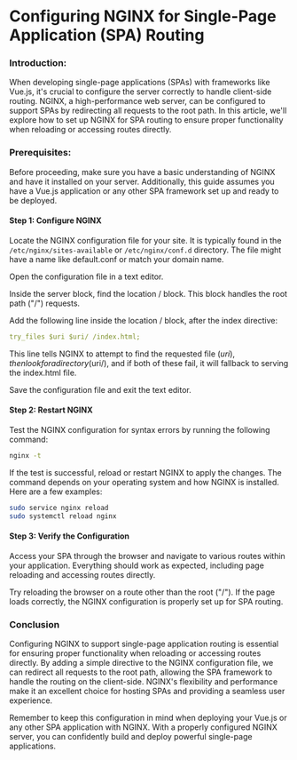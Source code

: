 # Configuring NGINX for Single-Page Application (SPA) Routing

### Introduction:
When developing single-page applications (SPAs) with frameworks like Vue.js, it's crucial to configure the server correctly to handle client-side routing. NGINX, a high-performance web server, can be configured to support SPAs by redirecting all requests to the root path. In this article, we'll explore how to set up NGINX for SPA routing to ensure proper functionality when reloading or accessing routes directly.

### Prerequisites:
Before proceeding, make sure you have a basic understanding of NGINX and have it installed on your server. Additionally, this guide assumes you have a Vue.js application or any other SPA framework set up and ready to be deployed.

#### Step 1: Configure NGINX

Locate the NGINX configuration file for your site. It is typically found in the `/etc/nginx/sites-available` or `/etc/nginx/conf.d` directory. The file might have a name like default.conf or match your domain name.

Open the configuration file in a text editor.

Inside the server block, find the location / block. This block handles the root path ("/") requests.

Add the following line inside the location / block, after the index directive:

```yml
try_files $uri $uri/ /index.html;
```
This line tells NGINX to attempt to find the requested file ($uri), then look for a directory ($uri/), and if both of these fail, it will fallback to serving the index.html file.

Save the configuration file and exit the text editor.

#### Step 2: Restart NGINX

Test the NGINX configuration for syntax errors by running the following command:

```sh
nginx -t
```
If the test is successful, reload or restart NGINX to apply the changes. The command depends on your operating system and how NGINX is installed. Here are a few examples:

```sh
sudo service nginx reload
sudo systemctl reload nginx
```
#### Step 3: Verify the Configuration

Access your SPA through the browser and navigate to various routes within your application. Everything should work as expected, including page reloading and accessing routes directly.

Try reloading the browser on a route other than the root ("/"). If the page loads correctly, the NGINX configuration is properly set up for SPA routing.

### Conclusion
Configuring NGINX to support single-page application routing is essential for ensuring proper functionality when reloading or accessing routes directly. By adding a simple directive to the NGINX configuration file, we can redirect all requests to the root path, allowing the SPA framework to handle the routing on the client-side. NGINX's flexibility and performance make it an excellent choice for hosting SPAs and providing a seamless user experience.

Remember to keep this configuration in mind when deploying your Vue.js or any other SPA application with NGINX. With a properly configured NGINX server, you can confidently build and deploy powerful single-page applications.